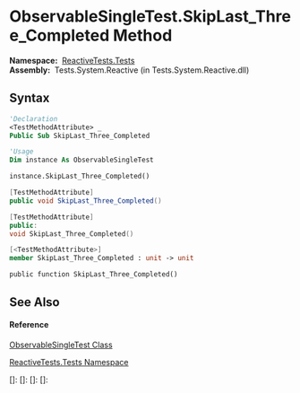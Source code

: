 # ObservableSingleTest.SkipLast\_Three\_Completed Method

**Namespace:**  [ReactiveTests.Tests](ReactiveTests.Tests\ReactiveTests.Tests.md)  
**Assembly:**  Tests.System.Reactive (in Tests.System.Reactive.dll)

## Syntax

```vb
'Declaration
<TestMethodAttribute> _
Public Sub SkipLast_Three_Completed
```

```vb
'Usage
Dim instance As ObservableSingleTest

instance.SkipLast_Three_Completed()
```

```csharp
[TestMethodAttribute]
public void SkipLast_Three_Completed()
```

```c++
[TestMethodAttribute]
public:
void SkipLast_Three_Completed()
```

```fsharp
[<TestMethodAttribute>]
member SkipLast_Three_Completed : unit -> unit 
```

```jscript
public function SkipLast_Three_Completed()
```

## See Also

#### Reference

[ObservableSingleTest Class](ObservableSingleTest\ObservableSingleTest.md)

[ReactiveTests.Tests Namespace](ReactiveTests.Tests\ReactiveTests.Tests.md)

[]: 
[]: 
[]: 
[]: 